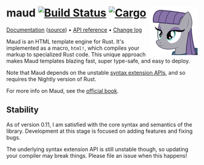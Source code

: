 # <img align="right" src="maud.png" alt="HTML5 rocks." title="HTML5 rocks."> maud [![Build Status](https://img.shields.io/travis/lfairy/maud.svg)](http://travis-ci.org/lfairy/maud) [![Cargo](https://img.shields.io/crates/v/maud.svg)](https://crates.io/crates/maud)

[Documentation][book] ([source][booksrc]) • [API reference][apiref] • [Change log][changelog]

Maud is an HTML template engine for Rust. It's implemented as a macro, `html!`, which compiles your markup to specialized Rust code. This unique approach makes Maud templates blazing fast, super type-safe, and easy to deploy.

Note that Maud depends on the unstable [syntax extension APIs][plugins], and so requires the Nightly version of Rust.

For more info on Maud, see the [official book][book].

[book]: https://maud.lambda.xyz/
[booksrc]: https://github.com/lfairy/maud-book
[apiref]: https://lambda.xyz/maud/maud/
[changelog]: https://github.com/lfairy/maud/blob/master/CHANGELOG.md
[plugins]: https://doc.rust-lang.org/book/compiler-plugins.html

## Stability

As of version 0.11, I am satisfied with the core syntax and semantics of the library. Development at this stage is focused on adding features and fixing bugs.

The underlying syntax extension API is still unstable though, so updating your compiler may break things. Please file an issue when this happens!
